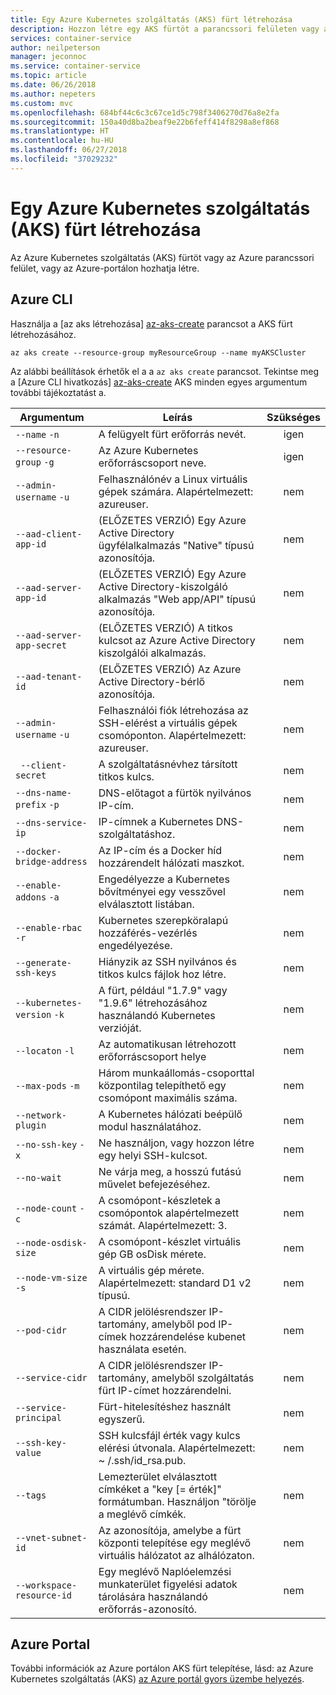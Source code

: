 ```yaml
---
title: Egy Azure Kubernetes szolgáltatás (AKS) fürt létrehozása
description: Hozzon létre egy AKS fürtöt a parancssori felületen vagy az Azure-portálon.
services: container-service
author: neilpeterson
manager: jeconnoc
ms.service: container-service
ms.topic: article
ms.date: 06/26/2018
ms.author: nepeters
ms.custom: mvc
ms.openlocfilehash: 684bf44c6c3c67ce1d5c798f3406270d76a8e2fa
ms.sourcegitcommit: 150a40d8ba2beaf9e22b6feff414f8298a8ef868
ms.translationtype: HT
ms.contentlocale: hu-HU
ms.lasthandoff: 06/27/2018
ms.locfileid: "37029232"
---
```

# <a name="create-an-azure-kubernetes-service-aks-cluster"></a>Egy Azure Kubernetes szolgáltatás (AKS) fürt létrehozása

Az Azure Kubernetes szolgáltatás (AKS) fürtöt vagy az Azure parancssori felület, vagy az Azure-portálon hozhatja létre.

## <a name="azure-cli"></a>Azure CLI

Használja a [az aks létrehozása] [ az-aks-create] parancsot a AKS fürt létrehozásához.

```azurecli-interactive
az aks create --resource-group myResourceGroup --name myAKSCluster
```

Az alábbi beállítások érhetők el a a `az aks create` parancsot. Tekintse meg a [Azure CLI hivatkozás] [ az-aks-create] AKS minden egyes argumentum további tájékoztatást a.

| Argumentum | Leírás | Szükséges |
|---|---|:---:|
| `--name` `-n` | A felügyelt fürt erőforrás nevét. | igen |
| `--resource-group` `-g` | Az Azure Kubernetes erőforráscsoport neve. | igen |
| `--admin-username` `-u` | Felhasználónév a Linux virtuális gépek számára.  Alapértelmezett: azureuser. | nem |
| `--aad-client-app-id` | (ELŐZETES VERZIÓ) Egy Azure Active Directory ügyfélalkalmazás "Native" típusú azonosítója. | nem |
| `--aad-server-app-id` | (ELŐZETES VERZIÓ) Egy Azure Active Directory-kiszolgáló alkalmazás "Web app/API" típusú azonosítója. | nem |
| `--aad-server-app-secret` | (ELŐZETES VERZIÓ) A titkos kulcsot az Azure Active Directory kiszolgálói alkalmazás. | nem |
| `--aad-tenant-id` | (ELŐZETES VERZIÓ) Az Azure Active Directory-bérlő azonosítója. | nem |
| `--admin-username` `-u` | Felhasználói fiók létrehozása az SSH-elérést a virtuális gépek csomóponton.  Alapértelmezett: azureuser. | nem |
| ` --client-secret` | A szolgáltatásnévhez társított titkos kulcs. | nem |
| `--dns-name-prefix` `-p` | DNS-előtagot a fürtök nyilvános IP-cím. | nem |
| `--dns-service-ip` | IP-címnek a Kubernetes DNS-szolgáltatáshoz. | nem |
| `--docker-bridge-address` | Az IP-cím és a Docker híd hozzárendelt hálózati maszkot. | nem |
| `--enable-addons` `-a` | Engedélyezze a Kubernetes bővítményei egy vesszővel elválasztott listában. | nem |
| `--enable-rbac` `-r` | Kubernetes szerepköralapú hozzáférés-vezérlés engedélyezése. | nem |
| `--generate-ssh-keys` | Hiányzik az SSH nyilvános és titkos kulcs fájlok hoz létre. | nem |
| `--kubernetes-version` `-k` | A fürt, például "1.7.9" vagy "1.9.6" létrehozásához használandó Kubernetes verzióját. | nem |
| `--locaton` `-l` | Az automatikusan létrehozott erőforráscsoport helye | nem |
| `--max-pods` `-m` | Három munkaállomás-csoporttal központilag telepíthető egy csomópont maximális száma. | nem |
| `--network-plugin` | A Kubernetes hálózati beépülő modul használatához. | nem |
| `--no-ssh-key` `-x` | Ne használjon, vagy hozzon létre egy helyi SSH-kulcsot. | nem |
| `--no-wait` | Ne várja meg, a hosszú futású művelet befejezéséhez. | nem |
| `--node-count` `-c` | A csomópont-készletek a csomópontok alapértelmezett számát.  Alapértelmezett: 3. | nem |
| `--node-osdisk-size` | A csomópont-készlet virtuális gép GB osDisk mérete. | nem |
| `--node-vm-size` `-s` | A virtuális gép mérete.  Alapértelmezett: standard D1 v2 típusú. | nem |
| `--pod-cidr` | A CIDR jelölésrendszer IP-tartomány, amelyből pod IP-címek hozzárendelése kubenet használata esetén. | nem |
| `--service-cidr` | A CIDR jelölésrendszer IP-tartomány, amelyből szolgáltatás fürt IP-címet hozzárendelni. | nem |
| `--service-principal` | Fürt-hitelesítéshez használt egyszerű. | nem |
| `--ssh-key-value` | SSH kulcsfájl érték vagy kulcs elérési útvonala.  Alapértelmezett: ~ /.ssh/id_rsa.pub. | nem |
| `--tags` | Lemezterület elválasztott címkéket a "key [= érték]" formátumban. Használjon "törölje a meglévő címkék. | nem |
| `--vnet-subnet-id` | Az azonosítója, amelybe a fürt központi telepítése egy meglévő virtuális hálózatot az alhálózaton. | nem |
| `--workspace-resource-id` | Egy meglévő Naplóelemzési munkaterület figyelési adatok tárolására használandó erőforrás-azonosító. | nem |

## <a name="azure-portal"></a>Azure Portal

További információk az Azure portálon AKS fürt telepítése, lásd: az Azure Kubernetes szolgáltatás (AKS) [az Azure portál gyors üzembe helyezés][aks-portal-quickstart].

<!-- LINKS - internal -->
[az-aks-create]: /cli/azure/aks?view=azure-cli-latest#az_aks_create
[aks-portal-quickstart]: kubernetes-walkthrough-portal.md
